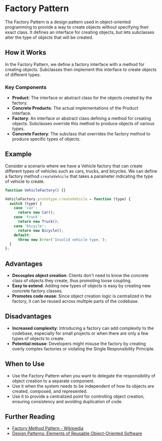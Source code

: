 # Factory Pattern

The Factory Pattern is a design pattern used in object-oriented programming to provide a way to create objects without specifying their exact class. It defines an interface for creating objects, but lets subclasses alter the type of objects that will be created.

## How it Works

In the Factory Pattern, we define a factory interface with a method for creating objects. Subclasses then implement this interface to create objects of different types.

### Key Components

- **Product**: The interface or abstract class for the objects created by the factory.
- **Concrete Products**: The actual implementations of the Product interface.
- **Factory**: An interface or abstract class defining a method for creating objects. Subclasses override this method to produce objects of various types.
- **Concrete Factory**: The subclass that overrides the factory method to produce specific types of objects.

## Example

Consider a scenario where we have a Vehicle factory that can create different types of vehicles such as cars, trucks, and bicycles. We can define a factory method `createVehicle` that takes a parameter indicating the type of vehicle to create.

```javascript
function VehicleFactory() {}

VehicleFactory.prototype.createVehicle = function (type) {
  switch (type) {
    case 'car':
      return new Car();
    case 'truck':
      return new Truck();
    case 'bicycle':
      return new Bicycle();
    default:
      throw new Error('Invalid vehicle type.');
  }
};
```

## Advantages

- **Decouples object creation**: Clients don't need to know the concrete class of objects they create, thus promoting loose coupling.
- **Easy to extend**: Adding new types of objects is easy by creating new concrete factory classes.
- **Promotes code reuse**: Since object creation logic is centralized in the factory, it can be reused across multiple parts of the codebase.

## Disadvantages

- **Increased complexity**: Introducing a factory can add complexity to the codebase, especially for small projects or when there are only a few types of objects to create.
- **Potential misuse**: Developers might misuse the factory by creating overly complex factories or violating the Single Responsibility Principle.

## When to Use

- Use the Factory Pattern when you want to delegate the responsibility of object creation to a separate component.
- Use it when the system needs to be independent of how its objects are created, composed, and represented.
- Use it to provide a centralized point for controlling object creation, ensuring consistency and avoiding duplication of code.

## Further Reading

- [Factory Method Pattern - Wikipedia](https://en.wikipedia.org/wiki/Factory_method_pattern)
- [Design Patterns: Elements of Reusable Object-Oriented Software](https://en.wikipedia.org/wiki/Design_Patterns)


